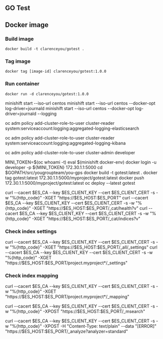 GO Test
--------

## Docker image

### Build image
    docker build -t clarenceyou/gotest .

### Tag image
    docker tag [image-id] clarenceyou/gotest:1.0.0

### Run container
    docker run -d clarenceyou/gotest:1.0.0


minishift start --iso-url centos
minishift start --iso-url centos --docker-opt log-driver=journald
minishift start --iso-url centos --docker-opt log-driver=journald --logging

oc adm policy add-cluster-role-to-user cluster-reader system:serviceaccount:logging:aggregated-logging-elasticsearch

oc adm policy add-cluster-role-to-user cluster-reader system:serviceaccount:logging:aggregated-logging-kibana 

oc adm policy add-cluster-role-to-user cluster-admin developer

MINI_TOKEN=$(oc whoami -t)
eval $(minishift docker-env)
docker login -u developer -p ${MINI_TOKEN} 172.30.1.1:5000 
cd $GOPATH/src/yougroupteam/you-gps
docker build -t gotest:latest .
docker tag gotest:latest 172.30.1.1:5000/myproject/gotest:latest
docker push 172.30.1.1:5000/myproject/gotest:latest
oc deploy --latest gotest


curl --cacert $ES_CA --key $ES_CLIENT_KEY --cert $ES_CLIENT_CERT -s -w "%{http_code}" -XGET "https://$ES_HOST:$ES_PORT"
curl --cacert $ES_CA --key $ES_CLIENT_KEY --cert $ES_CLIENT_CERT -s -w "%{http_code}" -XGET "https://$ES_HOST:$ES_PORT/_cat/health?v"
curl --cacert $ES_CA --key $ES_CLIENT_KEY --cert $ES_CLIENT_CERT -s -w "%{http_code}" -XGET "https://$ES_HOST:$ES_PORT/_cat/indices?v"

### Check index settings
curl --cacert $ES_CA --key $ES_CLIENT_KEY --cert $ES_CLIENT_CERT -s -w "%{http_code}" -XGET "https://$ES_HOST:$ES_PORT/_all/_settings"
curl --cacert $ES_CA --key $ES_CLIENT_KEY --cert $ES_CLIENT_CERT -s -w "%{http_code}" -XGET "https://$ES_HOST:$ES_PORT/project.myproject*/_settings"

### Check index mapping
curl --cacert $ES_CA --key $ES_CLIENT_KEY --cert $ES_CLIENT_CERT -s -w "%{http_code}" -XGET "https://$ES_HOST:$ES_PORT/project.myproject*/_mapping"

curl --cacert $ES_CA --key $ES_CLIENT_KEY --cert $ES_CLIENT_CERT -s -w "%{http_code}" -XPOST "https://$ES_HOST:$ES_PORT/_msearch"


curl --cacert $ES_CA --key $ES_CLIENT_KEY --cert $ES_CLIENT_CERT -s -w "%{http_code}" -XPOST -H "Content-Type: text/plain" --data "[ERROR]"  "https://$ES_HOST:$ES_PORT/_analyze?analyzer=standard"